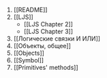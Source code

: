 1. [[README]]
2. [[LJS]]
	+ [[LJS Chapter 2]]
	+ [[LJS Chapter 3]]
3. [[Логические связки И ИЛИ]]
4. [[Объекты, общее]]
5. [[Objects]]
6. [[Symbol]]
7. [[Primitives' methods]]